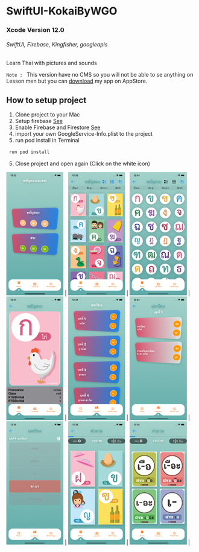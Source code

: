 # SwiftUI-KokaiByWGO
 
 ### Xcode Version 12.0
 ###### SwiftUI, Firebase, Kingfisher, googleapis
 
 Learn Thai with pictures and sounds
 
 `Note : ` This version have no CMS so you will not be able to se anything on Lesson men but you can [download](https://apps.apple.com/se/app/kokai-by-wgo/id1576411613) my app on AppStore.
 
 ## How to setup project
1. Clone project to your Mac
2. Setup firebase  [See](https://firebase.google.com/docs/ios/setup)
3. Enable Firebase and Firestore [See](https://console.firebase.google.com/)
4. import your own GoogleService-Info.plist to the project
5. run pod install in Terminal

```sh
 run pod install
```
5.  Close project and open again (Click on the white icon)



 
<img src="https://github.com/waleerat/GitHub-Photos-Shared/blob/main/SwiftUI-KokaiByWGO/kokai-1.png" width="30%" height="30%"> |
<img src="https://github.com/waleerat/GitHub-Photos-Shared/blob/main/SwiftUI-KokaiByWGO/kokai-2.png" width="30%" height="30%"> |
<img src="https://github.com/waleerat/GitHub-Photos-Shared/blob/main/SwiftUI-KokaiByWGO/kokai-3.png" width="30%" height="30%"> |
<img src="https://github.com/waleerat/GitHub-Photos-Shared/blob/main/SwiftUI-KokaiByWGO/kokai-4.png" width="30%" height="30%"> |
<img src="https://github.com/waleerat/GitHub-Photos-Shared/blob/main/SwiftUI-KokaiByWGO/kokai-5.png" width="30%" height="30%"> |
<img src="https://github.com/waleerat/GitHub-Photos-Shared/blob/main/SwiftUI-KokaiByWGO/kokai-6.png" width="30%" height="30%"> |
<img src="https://github.com/waleerat/GitHub-Photos-Shared/blob/main/SwiftUI-KokaiByWGO/kokai-7.png" width="30%" height="30%"> |
<img src="https://github.com/waleerat/GitHub-Photos-Shared/blob/main/SwiftUI-KokaiByWGO/kokai-8.png" width="30%" height="30%"> |
<img src="https://github.com/waleerat/GitHub-Photos-Shared/blob/main/SwiftUI-KokaiByWGO/kokai-10.png" width="30%" height="30%"> |

